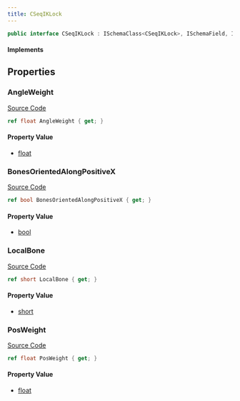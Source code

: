 ```yaml
---
title: CSeqIKLock
---
```


```csharp
public interface CSeqIKLock : ISchemaClass<CSeqIKLock>, ISchemaField, ISchemaClass, INativeHandle
```

#### Implements

## Properties

### AngleWeight

[Source Code](https://github.com/swiftly-solution/swiftlys2/blob/main/managed/src/SwiftlyS2.Generated/Schemas/Interfaces/CSeqIKLock.cs#L19)

```csharp
ref float AngleWeight { get; }
```

#### Property Value

- [float](https://learn.microsoft.com/dotnet/api/system.single)

### BonesOrientedAlongPositiveX

[Source Code](https://github.com/swiftly-solution/swiftlys2/blob/main/managed/src/SwiftlyS2.Generated/Schemas/Interfaces/CSeqIKLock.cs#L23)

```csharp
ref bool BonesOrientedAlongPositiveX { get; }
```

#### Property Value

- [bool](https://learn.microsoft.com/dotnet/api/system.boolean)

### LocalBone

[Source Code](https://github.com/swiftly-solution/swiftlys2/blob/main/managed/src/SwiftlyS2.Generated/Schemas/Interfaces/CSeqIKLock.cs#L21)

```csharp
ref short LocalBone { get; }
```

#### Property Value

- [short](https://learn.microsoft.com/dotnet/api/system.int16)

### PosWeight

[Source Code](https://github.com/swiftly-solution/swiftlys2/blob/main/managed/src/SwiftlyS2.Generated/Schemas/Interfaces/CSeqIKLock.cs#L17)

```csharp
ref float PosWeight { get; }
```

#### Property Value

- [float](https://learn.microsoft.com/dotnet/api/system.single)

